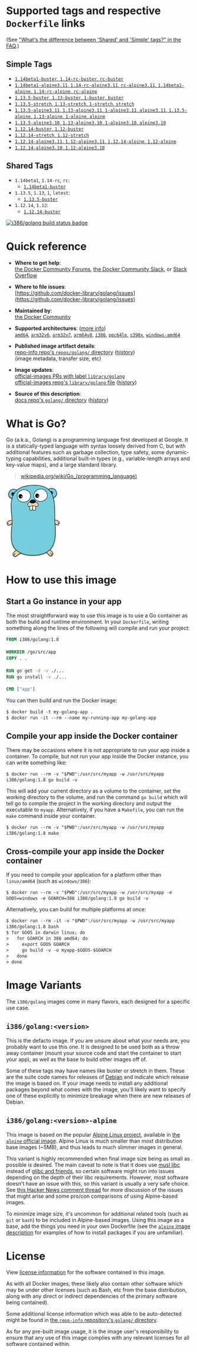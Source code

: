 <!--

********************************************************************************

WARNING:

    DO NOT EDIT "golang/README.md"

    IT IS AUTO-GENERATED

    (from the other files in "golang/" combined with a set of templates)

********************************************************************************

-->

# Supported tags and respective `Dockerfile` links

(See ["What's the difference between 'Shared' and 'Simple' tags?" in the FAQ](https://github.com/docker-library/faq#whats-the-difference-between-shared-and-simple-tags).)

## Simple Tags

-	[`1.14beta1-buster`, `1.14-rc-buster`, `rc-buster`](https://github.com/docker-library/golang/blob/4ea106f4309ef37328a78371210e7aa509c762d0/1.14-rc/buster/Dockerfile)
-	[`1.14beta1-alpine3.11`, `1.14-rc-alpine3.11`, `rc-alpine3.11`, `1.14beta1-alpine`, `1.14-rc-alpine`, `rc-alpine`](https://github.com/docker-library/golang/blob/73558b65009ae95e19cc94c2b1baff381a577371/1.14-rc/alpine3.11/Dockerfile)
-	[`1.13.5-buster`, `1.13-buster`, `1-buster`, `buster`](https://github.com/docker-library/golang/blob/c4125e0e6e3529f5524bd5e49b02767dd20532c8/1.13/buster/Dockerfile)
-	[`1.13.5-stretch`, `1.13-stretch`, `1-stretch`, `stretch`](https://github.com/docker-library/golang/blob/c4125e0e6e3529f5524bd5e49b02767dd20532c8/1.13/stretch/Dockerfile)
-	[`1.13.5-alpine3.11`, `1.13-alpine3.11`, `1-alpine3.11`, `alpine3.11`, `1.13.5-alpine`, `1.13-alpine`, `1-alpine`, `alpine`](https://github.com/docker-library/golang/blob/73558b65009ae95e19cc94c2b1baff381a577371/1.13/alpine3.11/Dockerfile)
-	[`1.13.5-alpine3.10`, `1.13-alpine3.10`, `1-alpine3.10`, `alpine3.10`](https://github.com/docker-library/golang/blob/73558b65009ae95e19cc94c2b1baff381a577371/1.13/alpine3.10/Dockerfile)
-	[`1.12.14-buster`, `1.12-buster`](https://github.com/docker-library/golang/blob/3d800bdb5817168f16f4b8fca8bf19c4a967a488/1.12/buster/Dockerfile)
-	[`1.12.14-stretch`, `1.12-stretch`](https://github.com/docker-library/golang/blob/3d800bdb5817168f16f4b8fca8bf19c4a967a488/1.12/stretch/Dockerfile)
-	[`1.12.14-alpine3.11`, `1.12-alpine3.11`, `1.12.14-alpine`, `1.12-alpine`](https://github.com/docker-library/golang/blob/73558b65009ae95e19cc94c2b1baff381a577371/1.12/alpine3.11/Dockerfile)
-	[`1.12.14-alpine3.10`, `1.12-alpine3.10`](https://github.com/docker-library/golang/blob/73558b65009ae95e19cc94c2b1baff381a577371/1.12/alpine3.10/Dockerfile)

## Shared Tags

-	`1.14beta1`, `1.14-rc`, `rc`:
	-	[`1.14beta1-buster`](https://github.com/docker-library/golang/blob/4ea106f4309ef37328a78371210e7aa509c762d0/1.14-rc/buster/Dockerfile)
-	`1.13.5`, `1.13`, `1`, `latest`:
	-	[`1.13.5-buster`](https://github.com/docker-library/golang/blob/c4125e0e6e3529f5524bd5e49b02767dd20532c8/1.13/buster/Dockerfile)
-	`1.12.14`, `1.12`:
	-	[`1.12.14-buster`](https://github.com/docker-library/golang/blob/3d800bdb5817168f16f4b8fca8bf19c4a967a488/1.12/buster/Dockerfile)

[![i386/golang build status badge](https://img.shields.io/jenkins/s/https/doi-janky.infosiftr.net/job/multiarch/job/i386/job/golang.svg?label=i386/golang%20%20build%20job)](https://doi-janky.infosiftr.net/job/multiarch/job/i386/job/golang/)

# Quick reference

-	**Where to get help**:  
	[the Docker Community Forums](https://forums.docker.com/), [the Docker Community Slack](http://dockr.ly/slack), or [Stack Overflow](https://stackoverflow.com/search?tab=newest&q=docker)

-	**Where to file issues**:  
	[https://github.com/docker-library/golang/issues](https://github.com/docker-library/golang/issues)

-	**Maintained by**:  
	[the Docker Community](https://github.com/docker-library/golang)

-	**Supported architectures**: ([more info](https://github.com/docker-library/official-images#architectures-other-than-amd64))  
	[`amd64`](https://hub.docker.com/r/amd64/golang/), [`arm32v6`](https://hub.docker.com/r/arm32v6/golang/), [`arm32v7`](https://hub.docker.com/r/arm32v7/golang/), [`arm64v8`](https://hub.docker.com/r/arm64v8/golang/), [`i386`](https://hub.docker.com/r/i386/golang/), [`ppc64le`](https://hub.docker.com/r/ppc64le/golang/), [`s390x`](https://hub.docker.com/r/s390x/golang/), [`windows-amd64`](https://hub.docker.com/r/winamd64/golang/)

-	**Published image artifact details**:  
	[repo-info repo's `repos/golang/` directory](https://github.com/docker-library/repo-info/blob/master/repos/golang) ([history](https://github.com/docker-library/repo-info/commits/master/repos/golang))  
	(image metadata, transfer size, etc)

-	**Image updates**:  
	[official-images PRs with label `library/golang`](https://github.com/docker-library/official-images/pulls?q=label%3Alibrary%2Fgolang)  
	[official-images repo's `library/golang` file](https://github.com/docker-library/official-images/blob/master/library/golang) ([history](https://github.com/docker-library/official-images/commits/master/library/golang))

-	**Source of this description**:  
	[docs repo's `golang/` directory](https://github.com/docker-library/docs/tree/master/golang) ([history](https://github.com/docker-library/docs/commits/master/golang))

# What is Go?

Go (a.k.a., Golang) is a programming language first developed at Google. It is a statically-typed language with syntax loosely derived from C, but with additional features such as garbage collection, type safety, some dynamic-typing capabilities, additional built-in types (e.g., variable-length arrays and key-value maps), and a large standard library.

> [wikipedia.org/wiki/Go_(programming_language)](http://en.wikipedia.org/wiki/Go_%28programming_language%29)

![logo](https://raw.githubusercontent.com/docker-library/docs/01c12653951b2fe592c1f93a13b4e289ada0e3a1/golang/logo.png)

# How to use this image

## Start a Go instance in your app

The most straightforward way to use this image is to use a Go container as both the build and runtime environment. In your `Dockerfile`, writing something along the lines of the following will compile and run your project:

```dockerfile
FROM i386/golang:1.8

WORKDIR /go/src/app
COPY . .

RUN go get -d -v ./...
RUN go install -v ./...

CMD ["app"]
```

You can then build and run the Docker image:

```console
$ docker build -t my-golang-app .
$ docker run -it --rm --name my-running-app my-golang-app
```

## Compile your app inside the Docker container

There may be occasions where it is not appropriate to run your app inside a container. To compile, but not run your app inside the Docker instance, you can write something like:

```console
$ docker run --rm -v "$PWD":/usr/src/myapp -w /usr/src/myapp i386/golang:1.8 go build -v
```

This will add your current directory as a volume to the container, set the working directory to the volume, and run the command `go build` which will tell go to compile the project in the working directory and output the executable to `myapp`. Alternatively, if you have a `Makefile`, you can run the `make` command inside your container.

```console
$ docker run --rm -v "$PWD":/usr/src/myapp -w /usr/src/myapp i386/golang:1.8 make
```

## Cross-compile your app inside the Docker container

If you need to compile your application for a platform other than `linux/amd64` (such as `windows/386`):

```console
$ docker run --rm -v "$PWD":/usr/src/myapp -w /usr/src/myapp -e GOOS=windows -e GOARCH=386 i386/golang:1.8 go build -v
```

Alternatively, you can build for multiple platforms at once:

```console
$ docker run --rm -it -v "$PWD":/usr/src/myapp -w /usr/src/myapp i386/golang:1.8 bash
$ for GOOS in darwin linux; do
>   for GOARCH in 386 amd64; do
>     export GOOS GOARCH
>     go build -v -o myapp-$GOOS-$GOARCH
>   done
> done
```

# Image Variants

The `i386/golang` images come in many flavors, each designed for a specific use case.

## `i386/golang:<version>`

This is the defacto image. If you are unsure about what your needs are, you probably want to use this one. It is designed to be used both as a throw away container (mount your source code and start the container to start your app), as well as the base to build other images off of.

Some of these tags may have names like buster or stretch in them. These are the suite code names for releases of [Debian](https://wiki.debian.org/DebianReleases) and indicate which release the image is based on. If your image needs to install any additional packages beyond what comes with the image, you'll likely want to specify one of these explicitly to minimize breakage when there are new releases of Debian.

## `i386/golang:<version>-alpine`

This image is based on the popular [Alpine Linux project](http://alpinelinux.org), available in [the `alpine` official image](https://hub.docker.com/_/alpine). Alpine Linux is much smaller than most distribution base images (~5MB), and thus leads to much slimmer images in general.

This variant is highly recommended when final image size being as small as possible is desired. The main caveat to note is that it does use [musl libc](http://www.musl-libc.org) instead of [glibc and friends](http://www.etalabs.net/compare_libcs.html), so certain software might run into issues depending on the depth of their libc requirements. However, most software doesn't have an issue with this, so this variant is usually a very safe choice. See [this Hacker News comment thread](https://news.ycombinator.com/item?id=10782897) for more discussion of the issues that might arise and some pro/con comparisons of using Alpine-based images.

To minimize image size, it's uncommon for additional related tools (such as `git` or `bash`) to be included in Alpine-based images. Using this image as a base, add the things you need in your own Dockerfile (see the [`alpine` image description](https://hub.docker.com/_/alpine/) for examples of how to install packages if you are unfamiliar).

# License

View [license information](http://golang.org/LICENSE) for the software contained in this image.

As with all Docker images, these likely also contain other software which may be under other licenses (such as Bash, etc from the base distribution, along with any direct or indirect dependencies of the primary software being contained).

Some additional license information which was able to be auto-detected might be found in [the `repo-info` repository's `golang/` directory](https://github.com/docker-library/repo-info/tree/master/repos/golang).

As for any pre-built image usage, it is the image user's responsibility to ensure that any use of this image complies with any relevant licenses for all software contained within.
